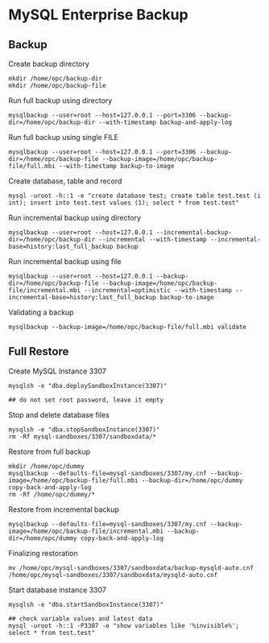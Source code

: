 # MySQL Enterprise Backup
## Backup
Create backup directory
```
mkdir /home/opc/backup-dir
mkdir /home/opc/backup-file
```
Run full backup using directory
```
mysqlbackup --user=root --host=127.0.0.1 --port=3306 --backup-dir=/home/opc/backup-dir --with-timestamp backup-and-apply-log
```
Run full backup using single FILE
```
mysqlbackup --user=root --host=127.0.0.1 --port=3306 --backup-dir=/home/opc/backup-file --backup-image=/home/opc/backup-file/full.mbi --with-timestamp backup-to-image
```
Create database, table and record
```
mysql -uroot -h::1 -e "create database test; create table test.test (i int); insert into test.test values (1); select * from test.test"
```
Run incremental backup using directory
```
mysqlbackup --user=root --host=127.0.0.1 --incremental-backup-dir=/home/opc/backup-dir --incremental --with-timestamp --incremental-base=history:last_full_backup backup
```
Run incremental backup using file
```
mysqlbackup --user=root --host=127.0.0.1 --backup-dir=/home/opc/backup-file --backup-image=/home/opc/backup-file/incremental.mbi --incremental=optimistic --with-timestamp --incremental-base=history:last_full_backup backup-to-image
```
Validating a backup
```
mysqlbackup --backup-image=/home/opc/backup-file/full.mbi validate
```
## Full Restore
Create MySQL Instance 3307
```
mysqlsh -e "dba.deploySandboxInstance(3307)"

## do not set root password, leave it empty
```
Stop and delete database files
```
mysqlsh -e "dba.stopSandboxInstance(3307)"
rm -Rf mysql-sandboxes/3307/sandboxdata/*
```
Restore from full backup
```
mkdir /home/opc/dummy
mysqlbackup --defaults-file=mysql-sandboxes/3307/my.cnf --backup-image=/home/opc/backup-file/full.mbi --backup-dir=/home/opc/dummy copy-back-and-apply-log
rm -Rf /home/opc/dummy/*
```
Restore from incremental backup
```
mysqlbackup --defaults-file=mysql-sandboxes/3307/my.cnf --backup-image=/home/opc/backup-file/incremental.mbi --backup-dir=/home/opc/dummy copy-back-and-apply-log
```
Finalizing restoration
```
mv /home/opc/mysql-sandboxes/3307/sandboxdata/backup-mysqld-auto.cnf /home/opc/mysql-sandboxes/3307/sandboxdata/mysqld-auto.cnf
```
Start database instance 3307
```
mysqlsh -e "dba.startSandboxInstance(3307)"

## check variable values and latest data
mysql -uroot -h::1 -P3307 -e "show variables like '%invisible%'; select * from test.test"
```
